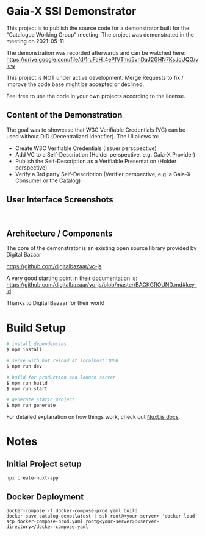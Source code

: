 # Gaia-X SSI Demonstrator
This project is to publish the source code for a demonstrator built for the "Catalogue Working Group" meeting. The project was demonstrated in the meeting on 2021-05-11

The demonstration was recorded afterwards and can be watched here:
https://drive.google.com/file/d/1ruFaH_4ePfVTmd5vnDaJ2GHN7KsJcUQG/view

This project is NOT under active development. Merge Requests to fix / improve the code base might be accepted or declined.

Feel free to use the code in your own projects according to the license.

## Content of the Demonstration
The goal was to showcase that W3C Verifiable Credentials (VC) can be used without DID (Decentralized Identifier). The UI allows to:

- Create W3C Verifiable Credentials (Issuer perscpective)
- Add VC to a Self-Description (Holder perspective, e.g. Gaia-X Provider)
- Publish the Self-Description as a Verifiable Presentation (Holder perspective)
- Verify a 3rd party Self-Description (Verifier perspective, e.g. a Gaia-X Consumer or the Catalog)

## User Interface Screenshots
...

## Architecture / Components
The core of the demonstrator is an existing open source library provided by Digital Bazaar

https://github.com/digitalbazaar/vc-js

A very good starting point in their documentation is:
https://github.com/digitalbazaar/vc-js/blob/master/BACKGROUND.md#key-id

Thanks to Digital Bazaar for their work!

# Build Setup

```bash
# install dependencies
$ npm install

# serve with hot reload at localhost:3000
$ npm run dev

# build for production and launch server
$ npm run build
$ npm run start

# generate static project
$ npm run generate
```

For detailed explanation on how things work, check out [Nuxt.js docs](https://nuxtjs.org).

# Notes
## Initial Project setup
```
npx create-nuxt-app
```

## Docker Deployment
```
docker-compose -f docker-compose-prod.yaml build
docker save catalog-demo:latest | ssh root@<your-server> 'docker load'
scp docker-compose-prod.yaml root@<your-server>:<server-directory>/docker-compose.yaml
```
